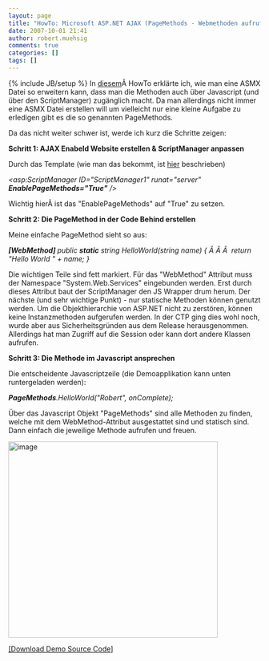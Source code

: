 ```yaml
---
layout: page
title: "HowTo: Microsoft ASP.NET AJAX (PageMethods - Webmethoden aufrufen ohne ASMX Datein)"
date: 2007-10-01 21:41
author: robert.muehsig
comments: true
categories: []
tags: []
---
```

{% include JB/setup %}
In <a href="http://code-inside.de/blog/artikel/howto-microsoft-aspnet-ajax-clientseitiger-aufruf-von-webmethoden/">diesem</a>Â HowTo erklärte ich, wie man eine ASMX Datei so erweitern kann, dass man die Methoden auch über Javascript (und über den ScriptManager) zugänglich macht.
Da man allerdings nicht immer eine ASMX Datei erstellen will um vielleicht nur eine kleine Aufgabe zu erledigen gibt es die so genannten PageMethods.

Da das nicht weiter schwer ist, werde ich kurz die Schritte zeigen:

<strong>Schritt 1: AJAX Enabeld Website erstellen &amp; ScriptManager anpassen</strong>

Durch das Template (wie man das bekommt, ist <a href="http://code-inside.de/blog/artikel/howto-microsoft-aspnet-ajax-praktischer-anfang/">hier</a> beschrieben)

<em>&lt;asp:ScriptManager ID="ScriptManager1" runat="server" <strong>EnablePageMethods="True"</strong> /&gt;</em>

Wichtig hierÂ ist das "EnablePageMethods" auf "True" zu setzen.

<strong>Schritt 2: Die PageMethod in der Code Behind erstellen</strong>

Meine einfache PageMethod sieht so aus:

<em><strong>[WebMethod]
</strong>public <strong>static</strong> string HelloWorld(string name)
{
Â Â Â  return "Hello World " + name;
}</em>

Die wichtigen Teile sind fett markiert. Für das "WebMethod" Attribut muss der Namespace "System.Web.Services" eingebunden werden. Erst durch dieses Attribut baut der ScriptManager den JS Wrapper drum herum.
Der nächste (und sehr wichtige Punkt) - nur statische Methoden können genutzt werden. Um die Objekthierarchie von ASP.NET nicht zu zerstören, können keine Instanzmethoden aufgerufen werden. In der CTP ging dies wohl noch, wurde aber aus Sicherheitsgründen aus dem Release herausgenommen. Allerdings hat man Zugriff auf die Session oder kann dort andere Klassen aufrufen.

<strong>Schritt 3: Die Methode im Javascript ansprechen</strong>

Die entscheidente Javascriptzeile (die Demoapplikation kann unten runtergeladen werden):

<em><strong>PageMethods</strong>.HelloWorld("Robert", onComplete);</em>

Über das Javascript Objekt "PageMethods" sind alle Methoden zu finden, welche mit dem WebMethod-Attribut ausgestattet sind und statisch sind. Dann einfach die jeweilige Methode aufrufen und freuen.

<a atomicselection="true" href="{{BASE_PATH}}/assets/wp-images/image30.png"><img border="0" width="418" src="{{BASE_PATH}}/assets/wp-images/image-thumb30.png" alt="image" height="391" style="border: 0px" /></a>

<a href="http://{{BASE_PATH}}/assets/files/democode/aspnetajax/ajaxpagemethods.zip" title="Demo Source Code PageMethods">[Download Demo Source Code]</a>

